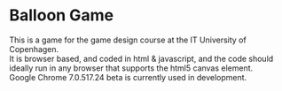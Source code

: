 Balloon Game
================
This is a game for the game design course at the IT University of Copenhagen.  
It is browser based, and coded in html & javascript, and the code should   
ideally run in any browser that supports the html5 canvas element.   
Google Chrome 7.0.517.24 beta is currently used in development. 
